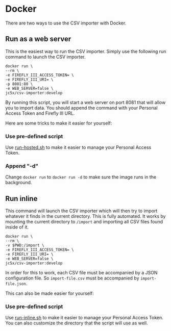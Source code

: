 # Docker

There are two ways to use the CSV importer with Docker.

## Run as a web server

This is the easiest way to run the CSV importer. Simply use the following run command to launch the CSV importer.

```
docker run \
--rm \
-e FIREFLY_III_ACCESS_TOKEN= \
-e FIREFLY_III_URI= \
-p 8081:80 \
-e WEB_SERVER=false \
jc5x/csv-importer:develop

```

By running this script, you will start a web server on port 8081 that will allow you to import data. You should append the command with your Personal Access Token and Firefly III URL.

Here are some tricks to make it easier for yourself:

### Use pre-defined script

Use [run-hosted.sh](https://github.com/firefly-iii/csv-importer-docker/blob/master/run-hosted.sh) to make it easier to manage your Personal Access Token.

### Append "-d"

Change `docker run` to `docker run -d` to make sure the image runs in the background.

## Run inline

This command will launch the CSV importer which will then try to import whatever it finds in the current directory. This is fully automated. It works by mounting the current directory to `/import` and importing all CSV files found inside of it.

```
docker run \
--rm \
-v $PWD:/import \
-e FIREFLY_III_ACCESS_TOKEN= \
-e FIREFLY_III_URI= \
-e WEB_SERVER=false \
jc5x/csv-importer:develop
```

In order for this to work, each CSV file must be accompanied by a JSON configuration file. So `import-file.csv` must be accompanied by `import-file.json`.

This can also be made easier for yourself:

### Use pre-defined script

Use [run-inline.sh](https://github.com/firefly-iii/csv-importer-docker/blob/master/run-inline.sh) to make it easier to manage your Personal Access Token. You can also customize the directory that the script will use as well.
